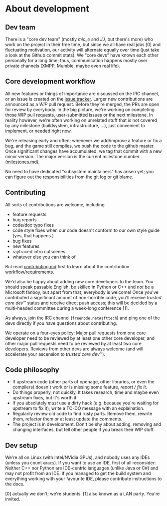 About development
=================

Dev team
--------

There is a "core dev team" (mostly *mic_e* and *JJ*, but there's more) who work on the project in their free time, but since we all have real jobs [0] and fluctuating motivation, our activity will alternate equally over time (just take a look at the Github commit stats).
We "core devs" have known each other personally for a long time; thus, communication happens mostly over private channels (XMPP, Mumble, maybe even real life).

Core development workflow
-------------------------

All new features or things of importance are discussed on the IRC channel, or an issue is created on the [issue tracker](https://github.com/sfttech/openage/issues). Larger new contributions are announced as a *WIP* pull request. Before they're merged, the PRs are open for review by everybody.
In the big picture, we're working on completing those WIP pull requests, user-submitted issues or the next milestone. In reality however, we're often working on unrelated stuff that is not covered by any milestone (buildsystem, infrastructure, ...), just convenient to implement, or needed right now.

We're releasing early and often; whenever we add/improve a feature or fix a bug, and the game still compiles, we push the code to the github master. Once significant changes have accumulated, we tag that commit with a new minor version. The major version is the current milestone number ([milestones.md](milestones.md)).

No need to have dedicated "subsystem maintainers" has arisen yet; you can figure out the responsibilities from the git log or git blame.

Contributing
------------

All sorts of contributions are welcome, including

 - feature requests
 - bug reports
 - code/doc typo fixes
 - code style fixes when our code doesn't conform to our own style guide (yes, that happens.)
 - bug fixes
 - new features
 - raytraced intro cutscenes
 - whatever else you can think of

But read [contributing.md](/doc/contributing.md) first to learn about the contribution workflow/requirements.

We'd also be happy about adding new core developers to the team. You should speak passable English, be skilled in Python or C++ and _not_ be a Microsoft fanboy, but apart from that, everybody is welcome!
Once you've contributed a significant amount of non-horrible code, you'll receive *trusted core dev*™ status and receive direct push access; this will be decided by a multi-headed committee during a week-long conference [1].

As always, join the IRC channel (`freenode.net#sfttech`) and ping one of the devs directly if you have questions about contributing.

We operate on a four-eyes policy: Major pull requests from one core developer need to be reviewed by at least one other core developer, and other major pull requests need to be reviewed by at least two core developers. Reviews from other devs are always welcome (and will accelerate your ascension to *trusted core dev*™).

Code philosophy
---------------

 - If upstream code (other parts of openage, other libraries, or even the compilers) doesn't work or is missing some feature, _report / fix it_.
 - Do things properly, not quickly. It takes research, time and maybe even upstream fixes, but it's worth it.
 - If you absolutely _must_ use a dirty hack (e.g. because you're waiting for upstream to fix it), write a TO-DO message with an explaination.
 - Regularily review old code to find rusty parts. Remove them, rewrite them, refactor them or at least update the comments.
 - The project is in development. Don't be shy about adding, removing and changing interfaces, but tell other people if you break their WIP stuff.

Dev setup
---------

We're all on Linux (with Intel/NVidia GPUs), and nobody uses any IDEs (unless you count `emacs`). If you want to use an IDE, first of all reconsider: Neither C++ nor Python are IDE-centric languages (unlike Java or C#) and may not profit from an IDE.
If you managed to get the build system and everything working with your favourite IDE, please contribute instructions to the docs.

[0] actually we don't; we're students.
[1] also known as a LAN party. You're invited.
